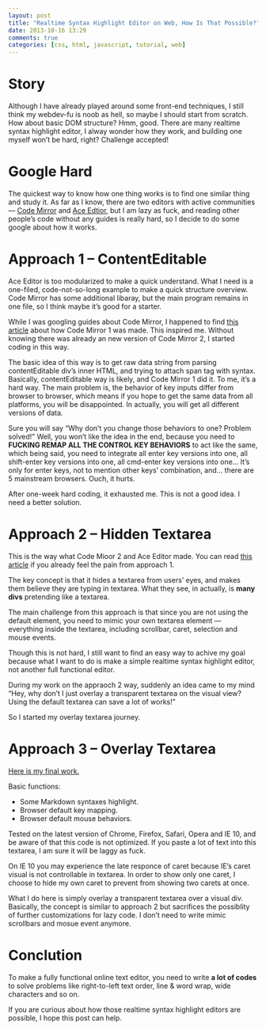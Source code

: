 ```yaml
---
layout: post
title: "Realtime Syntax Highlight Editor on Web, How Is That Possible?"
date: 2013-10-16 13:29
comments: true
categories: [css, html, javascript, tutorial, web]
---
```


# Story
Although I have already played around some front-end techniques, I still think my webdev-fu is noob as hell, so maybe I should start from scratch. How about basic DOM structure? Hmm, good. There are many realtime syntax highlight editor, I alway wonder how they work, and building one myself won’t be hard, right? Challenge accepted!

# Google Hard
The quickest way to know how one thing works is to find one similar thing and study it. As far as I know, there are two editors with active communities — [Code Mirror](http://codemirror.net/) and [Ace Edtior](http://ace.c9.io/#nav=about), but I am lazy as fuck, and reading other people’s code without any guides is really hard, so I decide to do some google about how it works.

# Approach 1 – ContentEditable
Ace Editor is too modularized to make a quick understand. What I need is a one-filed, code-not-so-long example to make a quick structure overview. Code Mirror has some additional libaray, but the main program remains in one file, so I think maybe it’s good for a starter.

While I was googling guides about Code Mirror, I happened to find [this article](http://codemirror.net/1/story.html) about how Code Mirror 1 was made. This inspired me. Without knowing there was already an new version of Code Mirror 2, I started coding in this way.

The basic idea of this way is to get raw data string from parsing contentEditable div’s inner HTML, and trying to attach span tag with syntax. Basically, contentEditable way is likely, and Code Mirror 1 did it. To me, it’s a hard way. The main problem is, the behavior of key inputs differ from browser to browser, which means if you hope to get the same data from all platforms, you will be disappointed. In actually, you will get all different versions of data.

Sure you will say “Why don’t you change those behaviors to one? Problem solved!” Well, you won’t like the idea in the end, because you need to **FUCKING REMAP ALL THE CONTROL KEY BEHAVIORS** to act like the same, which being said, you need to integrate all enter key versions into one, all shift-enter key versions into one, all cmd-enter key versions into one… It’s only for enter keys, not to mention other keys’ combination, and… there are 5 mainstream browsers. Ouch, it hurts.

After one-week hard coding, it exhausted me. This is not a good idea. I need a better solution.

# Approach 2 – Hidden Textarea
This is the way what Code Mioor 2 and Ace Editor made. You can read [this article](http://codemirror.net/doc/internals.html) if you already feel the pain from approach 1.

The key concept is that it hides a textarea from users’ eyes, and makes them believe they are typing in textarea. What they see, in actually, is **many divs** pretending like a textarea.

The main challenge from this approach is that since you are not using the default element, you need to mimic your own textarea element — everything inside the textarea, including scrollbar, caret, selection and mouse events.

Though this is not hard, I still want to find an easy way to achive my goal because what I want to do is make a simple realtime syntax highlight editor, not another full functional editor.

During my work on the appraoch 2 way, suddenly an idea came to my mind “Hey, why don’t I just overlay a transparent textarea on the visual view? Using the default textarea can save a lot of works!”

So I started my overlay textarea journey.

# Approach 3 – Overlay Textarea
[Here is my final work.](http://zushenyan.github.io/SRSHME/)

Basic functions:

* Some Markdown syntaxes highlight.
* Browser default key mapping.
* Browser default mouse behaviors.

Tested on the latest version of Chrome, Firefox, Safari, Opera and IE 10, and be aware of that this code is not optimized. If you paste a lot of text into this textarea, I am sure it will be laggy as fuck.

On IE 10 you may experience the late responce of caret because IE’s caret visual is not controllable in textarea. In order to show only one caret, I choose to hide my own caret to prevent from showing two carets at once.

What I do here is simply overlay a transparent textarea over a visual div. Basically, the concept is similar to approach 2 but sacrifices the possiblity of further customizations for lazy code. I don’t need to write mimic scrollbars and mosue event anymore.

# Conclution
To make a fully functional online text editor, you need to write **a lot of codes** to solve problems like right-to-left text order, line & word wrap, wide characters and so on.

If you are curious about how those realtime syntax highlight editors are possible, I hope this post can help.
